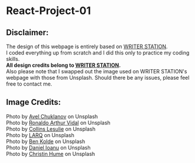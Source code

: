 # React-Project-01

## Disclaimer:
The design of this webpage is entirely based on [WRITER STATION](https://writer-station.com/).  
I coded everything up from scratch and I did this only to practice my coding skills.  
**All design credits belong to [WRITER STATION](https://writer-station.com/).**  
Also please note that I swapped out the image used on WRITER STATION's  webpage with those from Unsplash. Should there be any issues, please feel free to contact me.  

## Image Credits:
Photo by [Avel Chuklanov](https://unsplash.com/@chuklanov) on Unsplash  
Photo by [Ronaldo Arthur Vidal](https://unsplash.com/@ronaldoav) on Unsplash  
Photo by [Collins Lesulie](https://unsplash.com/@clesulie) on Unsplash  
Photo by [LARQ](https://unsplash.com/@livelarq) on Unsplash  
Photo by [Ben Kolde](https://unsplash.com/@benkolde) on Unsplash  
Photo by [Daniel Ioanu](https://unsplash.com/@d3n1el) on Unsplash  
Photo by [Christin Hume](https://unsplash.com/@christinhumephoto) on Unsplash
